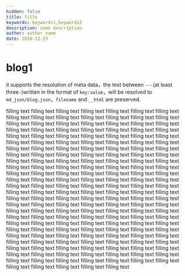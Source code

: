 ```yaml
---
hidden: false
title: title
keywords: keywords1,keywords2
description: some description
author: author name
date: 2018-12-23
---
```


# blog1

it supports the resolution of meta data，the text between `---`(at least three`-`)written in the format of `key:value`，will be resolved to `md_json/blog.json`，`filename` and `__html` are preserved.

filling text filling text filling text filling text filling text filling text filling text filling text filling text filling text filling text filling text filling text filling text filling text filling text filling text filling text filling text filling text filling text filling text filling text filling text filling text filling text filling text filling text filling text filling text filling text filling text filling text filling text filling text filling text filling text filling text filling text filling text filling text filling text filling text filling text filling text filling text filling text filling text filling text filling text filling text filling text filling text filling text filling text filling text filling text filling text filling text filling text filling text filling text filling text filling text filling text filling text filling text filling text filling text filling text filling text filling text filling text filling text filling text filling text filling text filling text filling text filling text filling text filling text filling text filling text filling text filling text filling text filling text filling text filling text filling text filling text filling text filling text filling text filling text filling text filling text filling text filling text filling text filling text filling text filling text filling text filling text filling text filling text filling text filling text filling text filling text filling text filling text filling text filling text filling text filling text filling text filling text filling text filling text filling text filling text filling text filling text filling text filling text filling text filling text filling text filling text filling text filling text filling text filling text filling text filling text filling text filling text filling text filling text filling text filling text filling text filling text filling text filling text filling text filling text filling text filling text filling text filling text filling text filling text filling text filling text filling text filling text filling text filling text filling text filling text filling text filling text filling text filling text filling text filling text filling text filling text filling text filling text filling text filling text filling text filling text filling text filling text 